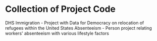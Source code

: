 # Collection of Project Code

DHS Immigration - Project with Data for Democracy on relocation of refugees within the United States
Absenteeism - Person project relating workers' absenteeism with various lifestyle factors
